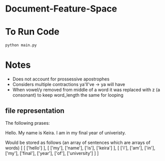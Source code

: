 # Document-Feature-Space

# To Run Code
```
python main.py
```

# Notes
- Does not account for prossessive apostrophes
- Considers multiple contractions ya'll've -> ya will have
- When vowel/y removed from middle of a word it was replaced with z (a consonant) to keep word_length the same for looping

## file representation
The following prases:

Hello. My name is Keira. I am in my final year of univeristy.

Would be stored as follows (an array of sentences which are arrays of words)
[
    [
        ['hello']
    ],
    [
        ['my'], ['name'], ['is'], ['keira']
    ],
    [
        ['i'], ['am'], ['in'], ['my'], ['final'], ['year'], ['of'], ['university']
    ]
]
